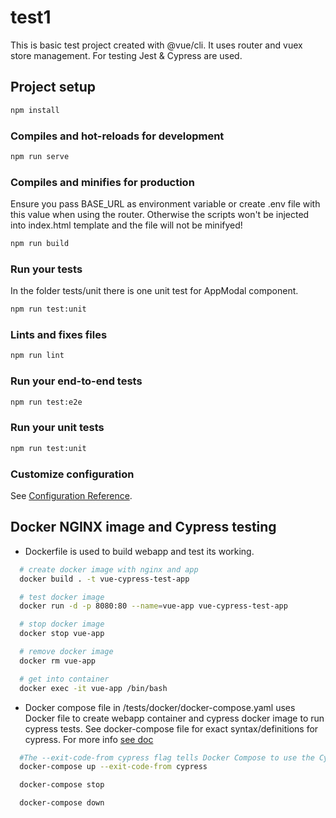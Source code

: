 # test1

This is basic test project created with @vue/cli. It uses router and vuex store management. For testing Jest & Cypress are used.

## Project setup

```bash
npm install
```

### Compiles and hot-reloads for development

```bash
npm run serve
```

### Compiles and minifies for production

Ensure you pass BASE_URL as environment variable or create .env file with this
value when using the router. Otherwise the scripts won't be injected into index.html template and the file will not be minifyed!

```bash
npm run build
```

### Run your tests

In the folder tests/unit there is one unit test for AppModal component.

```bash
npm run test:unit
```

### Lints and fixes files

```bash
npm run lint
```

### Run your end-to-end tests

```bash
npm run test:e2e
```

### Run your unit tests

```bash
npm run test:unit
```

### Customize configuration

See [Configuration Reference](https://cli.vuejs.org/config/).

## Docker NGINX image and Cypress testing

- Dockerfile is used to build webapp and test its working.

```bash
  # create docker image with nginx and app
  docker build . -t vue-cypress-test-app

  # test docker image
  docker run -d -p 8080:80 --name=vue-app vue-cypress-test-app

  # stop docker image
  docker stop vue-app

  # remove docker image
  docker rm vue-app

  # get into container
  docker exec -it vue-app /bin/bash
```

- Docker compose file in /tests/docker/docker-compose.yaml uses Docker file to create webapp container and cypress docker image to run cypress tests. See docker-compose file for exact syntax/definitions for cypress. For more info [see doc](https://mtlynch.io/painless-web-app-testing/)

```bash
  #The --exit-code-from cypress flag tells Docker Compose to use the Cypress container’s exit code as the exit code for the docker-compose command
  docker-compose up --exit-code-from cypress

  docker-compose stop

  docker-compose down
```
